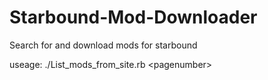 Starbound-Mod-Downloader
========================

Search for and download mods for starbound

useage: ./List_mods_from_site.rb \<pagenumber\>
